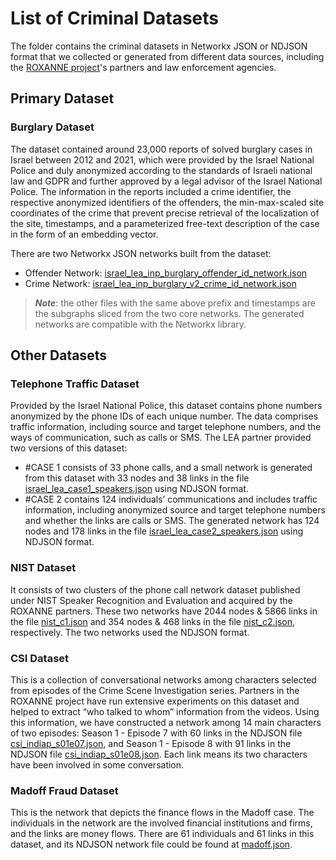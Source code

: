 # List of Criminal Datasets
The folder contains the criminal datasets in Networkx JSON or NDJSON format that we collected or generated from different data sources, including the [ROXANNE project](https://roxanne-euproject.org/)'s partners and law enforcement agencies.

## Primary Dataset

### Burglary Dataset
The dataset contained around 23,000 reports of solved burglary cases in Israel between 2012 and 2021, which were provided by the Israel National Police and duly anonymized according to the standards of Israeli national law and GDPR and further approved by a legal advisor of the Israel National Police. The information in the reports included a crime identifier, the respective anonymized identifiers of the offenders, the min-max-scaled site coordinates of the crime that prevent precise retrieval of the localization of the site, timestamps, and a parameterized free-text description of the case in the form of an embedding vector.

There are two Networkx JSON networks built from the dataset:
- Offender Network: [israel_lea_inp_burglary_offender_id_network.json](datasets/preprocessed/israel_lea_inp_burglary_offender_id_network.json)
- Crime Network: [israel_lea_inp_burglary_v2_crime_id_network.json](datasets/preprocessed/israel_lea_inp_burglary_v2_crime_id_network.json)

>**_Note_**: the other files with the same above prefix and timestamps are the subgraphs sliced from the two core networks. The generated networks are compatible with the Networkx library.

## Other Datasets

### Telephone Traffic Dataset
Provided by the Israel National Police, this dataset contains phone numbers anonymized by the phone IDs of each unique number. The data comprises traffic information, including source and target telephone numbers, and the ways of communication, such as calls or SMS. The LEA partner provided two versions of this dataset: 
- #CASE 1 consists of 33 phone calls, and a small network is generated from this dataset with 33 nodes and 38 links in the file [israel_lea_case1_speakers.json](datasets/preprocessed/israel_lea_case1_speakers.json) using NDJSON format. 
- #CASE 2 contains 124 individuals’ communications and includes traffic information, including anonymized source and target telephone numbers and whether the links are calls or SMS. The generated network has 124 nodes and 178 links in the file [israel_lea_case2_speakers.json](datasets/preprocessed/israel_lea_case2_speakers.json) using NDJSON format. 

### NIST Dataset
It consists of two clusters of the phone call network dataset published under NIST Speaker Recognition and Evaluation and acquired by the ROXANNE partners. These two networks have 2044 nodes & 5866 links in the file [nist_c1.json](datasets/preprocessed/nist_c1.json) and 354 nodes & 468 links in the file [nist_c2.json](datasets/preprocessed/nist_c2.json), respectively. The two networks used the NDJSON format.

### CSI Dataset
This is a collection of conversational networks among characters selected from episodes of the Crime Scene Investigation series. Partners in the ROXANNE project have run extensive experiments on this dataset and helped to extract “who talked to whom” information from the videos. Using this information, we have constructed a network among 14 main characters of two episodes: Season 1 - Episode 7 with 60 links in the NDJSON file [csi_indiap_s01e07.json](datasets/preprocessed/csi_indiap_s01e07.json), and Season 1 - Episode 8 with 91 links in the NDJSON file [csi_indiap_s01e08.json](datasets/preprocessed/csi_indiap_s01e08.json). Each link means its two characters have been involved in some conversation. 

### Madoff Fraud Dataset
This is the network that depicts the finance flows in the Madoff case. The individuals in the network are the involved financial institutions and firms, and the links are money flows.  There are 61 individuals and 61 links in this dataset, and its NDJSON network file could be found at [madoff.json](datasets/preprocessed/madoff.json).
